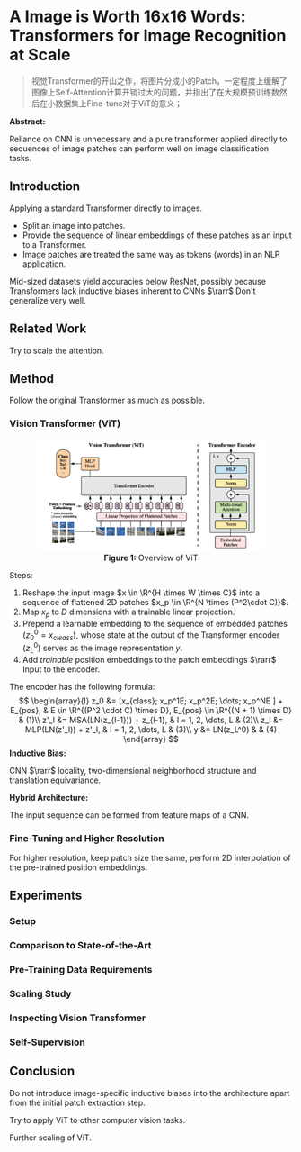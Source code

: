 # A Image is Worth 16x16 Words: Transformers for Image Recognition at Scale

> 视觉Transformer的开山之作，将图片分成小的Patch，一定程度上缓解了图像上Self-Attention计算开销过大的问题，并指出了在大规模预训练数然后在小数据集上Fine-tune对于ViT的意义；

**Abstract:**

Reliance on CNN is unnecessary and a pure transformer applied directly to sequences of image patches can perform well on image classification tasks.

## Introduction

Applying a standard Transformer directly to images. 

- Split an image into patches.
- Provide the sequence of linear embeddings of these patches as an input to a Transformer.
- Image patches are treated the same way as tokens (words) in an NLP application.

Mid-sized datasets yield accuracies below ResNet, possibly because Transformers lack inductive biases inherent to CNNs $\rarr$ Don't generalize very well.

## Related Work

Try to scale the attention.

## Method

Follow the original Transformer as much as possible.

### Vision Transformer (ViT)

<center>
    <img src="./imgs/vision_transformer_architecture.png" alt="Vision Transformer Architecture" style="zoom:40%;" /><br/>
    <caption><b>Figure 1:</b> Overview of ViT</caption>
</center>

Steps:

1. Reshape the input image $x \in \R^{H \times W \times C}$ into a  sequence of flattened 2D patches $x_p \in \R^{N \times (P^2\cdot C)}$.
2. Map $x_p$ to $D$ dimensions with a trainable linear projection.
3. Prepend a learnable embedding to the sequence of embedded patches ($z_0^0 = x_{cleass}$), whose state at the output of the Transformer encoder ($z_L^0$) serves as the image representation $y$.
4. Add *trainable* position embeddings to the patch embeddings $\rarr$ Input to the encoder.

The encoder has the following formula:
$$
\begin{array}{l}
z_0  &= [x_{class}; x_p^1E; x_p^2E; \dots; x_p^NE ] + E_{pos}, & E \in \R^{(P^2 \cdot C) \times D}, E_{pos} \in \R^{(N + 1) \times D} & (1)\\
z'_l &= MSA(LN(z_{l-1})) + z_{l-1}, & l = 1, 2, \dots, L & (2)\\
z_l  &= MLP(LN(z'_l)) + z'_l, & l = 1, 2, \dots, L & (3)\\
y    &= LN(z_L^0) & & (4)
\end{array}
$$
**Inductive Bias:**

CNN $\rarr$ locality, two-dimensional neighborhood structure and translation equivariance.

**Hybrid Architecture:**

The input sequence can be formed from feature maps of a CNN.

### Fine-Tuning and Higher Resolution

For higher resolution, keep patch size the same, perform 2D interpolation of the pre-trained position embeddings.

## Experiments

### Setup



### Comparison to State-of-the-Art



### Pre-Training Data Requirements



### Scaling Study



### Inspecting Vision Transformer



### Self-Supervision



## Conclusion

Do not introduce image-specific inductive biases into the architecture apart from the initial patch extraction step.

Try to apply ViT to other computer vision tasks.

Further scaling of ViT.

